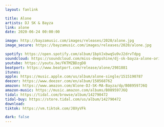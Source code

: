 ```yaml
---
layout: fanlink

title: Alone
artists: DJ SK & Bayza
link: alone
date: 2020-06-24 00:00:00

image: http://bayzamusic.com/images/releases/2020/alone.jpg
image_secure: https://bayzamusic.com/images/releases/2020/alone.jpg

spotify: https://open.spotify.com/album/1bpVJxbwqSu9vJ2drvTdpg
soundcloud: https://soundcloud.com/miss-deepshine/dj-sk-bayza-alone-original-mix
youtube: https://youtu.be/FKTMZBDzgD8
beatport: https://www.beatport.com/release/alone/2981881
itunes: 
apple: https://music.apple.com/us/album/alone-single/1515190787
deezer: https://www.deezer.com/en/album/150568762
amazon: https://www.amazon.com/Alone-DJ-SK-MA-Bayza/dp/B089597J6Q
amazon-music: https://music.amazon.com/albums/B089597J6Q
tidal: https://tidal.com/browse/album/142790472
tidal-buy: https://store.tidal.com/us/album/142790472
download: 
tiktok: https://vm.tiktok.com/J8XyVFk

dark: false
---
```

